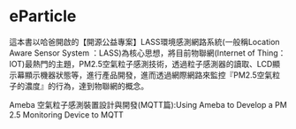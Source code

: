 # eParticle
這本書以哈爸開啟的【開源公益專案】LASS環境感測網路系統(一般稱Location Aware Sensor System ：LASS)為核心思想，將目前物聯網(Internet of Thing：IOT)最熱門的主題，PM2.5空氣粒子感測技術，透過粒子感測器的讀取、LCD顯示幕顯示機器狀態等，進行產品開發，進而透過網際網路來監控『PM2.5空氣粒子的濃度』的行為，達到物聯網的概念。

Ameba 空氣粒子感測裝置設計與開發(MQTT篇):Using Ameba to Develop a PM 2.5 Monitoring Device to MQTT
